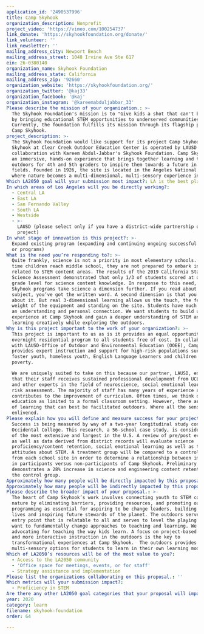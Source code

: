 ```yaml
---
application_id: '2490537996'
title: Camp Skyhook
organization_description: Nonprofit
project_video: 'https://vimeo.com/100254737'
link_donate: 'https://skyhookfoundation.org/donate/'
link_volunteer: ''
link_newsletter: ''
mailing_address_city: Newport Beach
mailing_address_street: 1048 Irvine Ave Ste 617
ein: 26-0380140
organization_name: Skyhook Foundation
mailing_address_state: California
mailing_address_zip: '92660'
organization_website: 'https://skyhookfoundation.org/'
organization_twitter: '@kaj33'
organization_facebook: '@kaj'
organization_instagram: '@kareemabduljabbar_33'
Please describe the mission of your organization.: >-
  The Skyhook Foundation's mission is to "Give kids a shot that can't be blocked
  by bringing educational STEM opportunities to underserved communities."
  Currently, the foundation fulfills its mission through its flagship program,
  Camp Skyhook. 
project_description: >-
  The Skyhook Foundation would like support for its project Camp Skyhook. Camp
  Skyhook at Clear Creek Outdoor Education Center is operated by LAUSD in
  collaboration with Kareem Abdul-Jabbar's Skyhook Foundation. Camp Skyhook is
  an immersive, hands-on experience that brings together learning and the
  outdoors for 4th and 5th graders to inspire them towards a future in STEM
  fields. Founded in 1926, the site is located in the Angeles National Forest
  where nature becomes a multi-dimensional, multi-sensory experience in nature. 
Which LA2050 goal will your submission most impact?: LA is the best place to LEARN
In which areas of Los Angeles will you be directly working?:
  - Central LA
  - East LA
  - San Fernando Valley
  - South LA
  - Westside
  - >-
    LAUSD (please select only if you have a district-wide partnership or
    project)
In what stage of innovation is this project?: >-
  Expand existing program (expanding and continuing ongoing successful projects
  or programs)
What is the need you’re responding to?: >-
  Quite frankly, science is not a priority in most elementary schools. By the
  time children reach middle school, they are not prepared to embark in studies
  related to STEM content areas. The results of the 2019 California State
  Science Assessment demonstrated that only 1/3 of students scored at or above
  grade level for science content knowledge. In response to this need, Camp
  Skyhook programs take science a dimension further. If you read about a
  subject, you’ve got the written word. A second dimension is that you hear
  about it. But real 3-dimensional learning allows us the touch, the feel, the
  weight of the equipment and standing on the site. Students have much more of
  an understanding and personal connection. We want students to build upon their
  experience at Camp Skyhook and gain a deeper understanding of STEM and
  learning creatively while exploring the outdoors. 
Why is this project important to the work of your organization?: >-
  This project is important to us as is it provides an equal opportunity for an
  overnight residential program to all students free of cost. In collaboration
  with LAUSD-Office of Outdoor and Environmental Education (OOEE), Camp Skyhook
  provides expert instruction and support for high-risk populations such as
  foster youth, homeless youth, English Language Learners and children living in
  poverty. 

  We are uniquely suited to take on this because our partner, LAUSD, ensures
  that their staff receives sustained professional development from UCLA, NASA
  and other experts in the field of neuroscience, social emotional learning, and
  risk assessment. The majority of staff has many years of experience and often
  contributes to the improvement of curriculum. Often times, we think of
  education as limited to a formal classroom setting. However, there are types
  of learning that can best be facilitated outdoors. Where all the senses are
  enlivened.
Please explain how you will define and measure success for your project.: >-
  Success is being measured by way of a two-year longitudinal study conducted by
  Occidental College. This research, a 56-school case study, is considered one
  of the most extensive and largest in the U.S. A review of pre/post evaluations
  as well as data derived from district records will evaluate science
  proficiency/content retention, social emotional learning as well as track
  attitudes about STEM. A treatment group will be compared to a control group
  from each school site in order to determine a relationship between improvement
  in participants versus non-participants of Camp Skyhook. Preliminary data
  demonstrates a 28% increase in science and engineering content retention vs
  the control group.
Approximately how many people will be directly impacted by this proposal?: '2640'
Approximately how many people will be indirectly impacted by this proposal?: '10000'
Please describe the broader impact of your proposal.: >-
  The heart of Camp Skyhook’s work involves connecting youth to STEM content and
  nature by eliminating barriers, providing resources, and promoting outdoor
  programming as essential for aspiring to be change leaders, building healthy
  lives and inspiring future stewards of the planet. The outdoors serves as an
  entry point that is relatable to all and serves to level the playing field. We
  want to fundamentally change approaches to teaching and learning. We are
  advocating for teaching the way kids learn. A focus on project-based teaching
  and more interactive instruction in the outdoors is the key to
  transformational experiences at Camp Skyhook.  The outdoors provides
  multi-sensory options for students to learn in their own learning modality.
Which of LA2050’s resources will be of the most value to you?:
  - Access to the LA2050 community
  - 'Office space for meetings, events, or for staff'
  - Strategy assistance and implementation
Please list the organizations collaborating on this proposal.: ''
Which metrics will your submission impact?:
  - Proficiency in STEM
Are there any other LA2050 goal categories that your proposal will impact?: []
year: 2020
category: learn
filename: skyhook-foundation
order: 64

---
```

